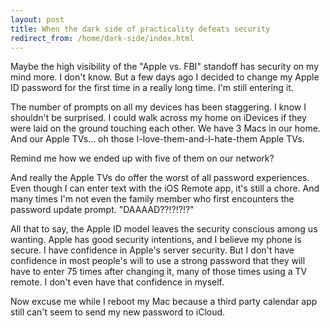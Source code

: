 ```yaml
---
layout: post
title: When the dark side of practicality defeats security
redirect_from: /home/dark-side/index.html
---
```

<p>Maybe the high visibility of the "Apple vs. FBI" standoff has security on my mind more. I don't know. But a few days ago I decided to change my Apple ID password for the first time in a really long time. I'm still entering it.</p>

<p>The number of prompts on all my devices has been staggering. I know I shouldn't be surprised. I could walk across my home on iDevices if they were laid on the ground touching each other. We have 3 Macs in our home. And our Apple TVs... oh those I-love-them-and-I-hate-them Apple TVs.</p>

<p>Remind me how we ended up with five of them on our network?</p>

<p>And really the Apple TVs do offer the worst of all password experiences. Even though I can enter text with the iOS Remote app, it's still a chore. And many times I'm not even the family member who first encounters the password update prompt. "DAAAAD??!?!?!?"</p>

<p>All that to say, the Apple ID model leaves the security conscious among us wanting. Apple has good security intentions, and I believe my phone is secure. I have confidence in Apple's server security. But I don't have confidence in most people's will to use a strong password that they will have to enter 75 times after changing it, many of those times using a TV remote. I don't even have that confidence in myself.</p>

<p>Now excuse me while I reboot my Mac because a third party calendar app still can't seem to send my new password to iCloud.</p>
